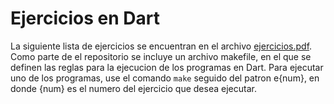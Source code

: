 # Ejercicios en Dart

La siguiente lista de ejercicios se encuentran en el archivo [ejercicios.pdf](docs/ejercicios.pdf).
Como parte de el repositorio se incluye un archivo makefile, en el que se definen las reglas para
la ejecucion de los programas en Dart.
Para ejecutar uno de los programas, use el comando `make` seguido del patron e{num}, en donde {num} 
es el numero del ejercicio que desea ejecutar.
